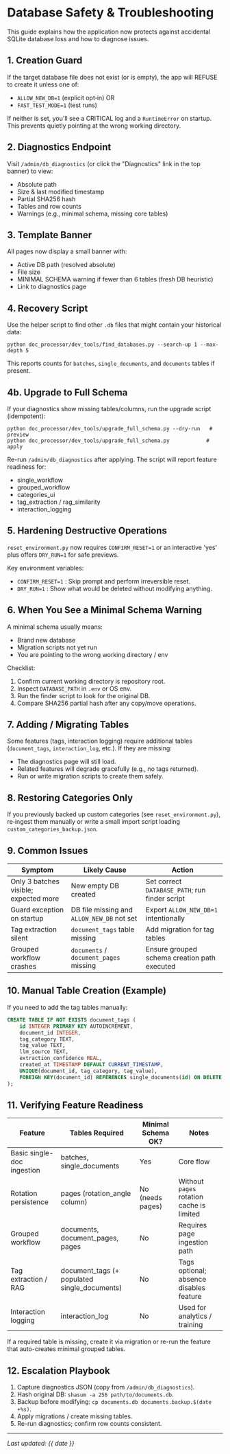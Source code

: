 # Database Safety & Troubleshooting

This guide explains how the application now protects against accidental SQLite database loss and how to diagnose issues.

## 1. Creation Guard
If the target database file does not exist (or is empty), the app will REFUSE to create it unless one of:
- `ALLOW_NEW_DB=1` (explicit opt‑in) OR
- `FAST_TEST_MODE=1` (test runs)

If neither is set, you'll see a CRITICAL log and a `RuntimeError` on startup. This prevents quietly pointing at the wrong working directory.

## 2. Diagnostics Endpoint
Visit `/admin/db_diagnostics` (or click the "Diagnostics" link in the top banner) to view:
- Absolute path
- Size & last modified timestamp
- Partial SHA256 hash
- Tables and row counts
- Warnings (e.g., minimal schema, missing core tables)

## 3. Template Banner
All pages now display a small banner with:
- Active DB path (resolved absolute)
- File size
- MINIMAL SCHEMA warning if fewer than 6 tables (fresh DB heuristic)
- Link to diagnostics page

## 4. Recovery Script
Use the helper script to find other `.db` files that might contain your historical data:
```
python doc_processor/dev_tools/find_databases.py --search-up 1 --max-depth 5
```
This reports counts for `batches`, `single_documents`, and `documents` tables if present.

## 4b. Upgrade to Full Schema
If your diagnostics show missing tables/columns, run the upgrade script (idempotent):
```
python doc_processor/dev_tools/upgrade_full_schema.py --dry-run   # preview
python doc_processor/dev_tools/upgrade_full_schema.py            # apply
```
Re-run `/admin/db_diagnostics` after applying. The script will report feature readiness for:
- single_workflow
- grouped_workflow
- categories_ui
- tag_extraction / rag_similarity
- interaction_logging

## 5. Hardening Destructive Operations
`reset_environment.py` now requires `CONFIRM_RESET=1` or an interactive 'yes' plus offers `DRY_RUN=1` for safe previews.

Key environment variables:
- `CONFIRM_RESET=1` : Skip prompt and perform irreversible reset.
- `DRY_RUN=1` : Show what would be deleted without modifying anything.

## 6. When You See a Minimal Schema Warning
A minimal schema usually means:
- Brand new database
- Migration scripts not yet run
- You are pointing to the wrong working directory / env

Checklist:
1. Confirm current working directory is repository root.
2. Inspect `DATABASE_PATH` in `.env` or OS env.
3. Run the finder script to look for the original DB.
4. Compare SHA256 partial hash after any copy/move operations.

## 7. Adding / Migrating Tables
Some features (tags, interaction logging) require additional tables (`document_tags`, `interaction_log`, etc.). If they are missing:
- The diagnostics page will still load.
- Related features will degrade gracefully (e.g., no tags returned).
- Run or write migration scripts to create them safely.

## 8. Restoring Categories Only
If you previously backed up custom categories (see `reset_environment.py`), re‑ingest them manually or write a small import script loading `custom_categories_backup.json`.

## 9. Common Issues
| Symptom | Likely Cause | Action |
|---------|--------------|-------|
| Only 3 batches visible; expected more | New empty DB created | Set correct `DATABASE_PATH`; run finder script |
| Guard exception on startup | DB file missing and `ALLOW_NEW_DB` not set | Export `ALLOW_NEW_DB=1` intentionally |
| Tag extraction silent | `document_tags` table missing | Add migration for tag tables |
| Grouped workflow crashes | `documents` / `document_pages` missing | Ensure grouped schema creation path executed |

## 10. Manual Table Creation (Example)
If you need to add the tag tables manually:
```sql
CREATE TABLE IF NOT EXISTS document_tags (
    id INTEGER PRIMARY KEY AUTOINCREMENT,
    document_id INTEGER,
    tag_category TEXT,
    tag_value TEXT,
    llm_source TEXT,
    extraction_confidence REAL,
    created_at TIMESTAMP DEFAULT CURRENT_TIMESTAMP,
    UNIQUE(document_id, tag_category, tag_value),
    FOREIGN KEY(document_id) REFERENCES single_documents(id) ON DELETE CASCADE
);
```

## 11. Verifying Feature Readiness
Feature | Tables Required | Minimal Schema OK? | Notes
--------|-----------------|--------------------|------
Basic single-doc ingestion | batches, single_documents | Yes | Core flow
Rotation persistence | pages (rotation_angle column) | No (needs pages) | Without `pages` rotation cache is limited
Grouped workflow | documents, document_pages, pages | No | Requires page ingestion path
Tag extraction / RAG | document_tags (+ populated single_documents) | No | Tags optional; absence disables feature
Interaction logging | interaction_log | No | Used for analytics / training

If a required table is missing, create it via migration or re-run the feature that auto-creates minimal grouped tables.

## 12. Escalation Playbook
1. Capture diagnostics JSON (copy from `/admin/db_diagnostics`).
2. Hash original DB: `shasum -a 256 path/to/documents.db`.
3. Backup before modifying: `cp documents.db documents.backup.$(date +%s)`.
4. Apply migrations / create missing tables.
5. Re-run diagnostics; confirm row counts consistent.

---
_Last updated: {{ date }}_
